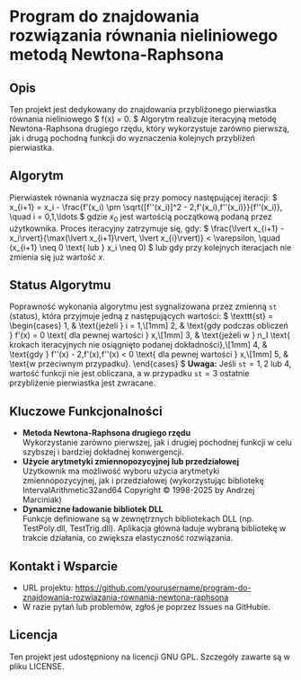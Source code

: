 # Program do znajdowania rozwiązania równania nieliniowego metodą Newtona-Raphsona

## Opis
Ten projekt jest dedykowany do znajdowania przybliżonego pierwiastka równania nieliniowego 
$
f(x) = 0.
$
Algorytm realizuje iteracyjną metodę Newtona-Raphsona drugiego rzędu, który wykorzystuje zarówno pierwszą, jak i drugą pochodną funkcji do wyznaczenia kolejnych przybliżeń pierwiastka.

## Algorytm
Pierwiastek równania wyznacza się przy pomocy następującej iteracji:
$
x_{i+1} = x_i - \frac{f'(x_i) \pm \sqrt{[f''(x_i)]^2 - 2\,f'(x_i)\,f''(x_i)}}{f''(x_i)}, \quad i = 0,1,\ldots
$
gdzie $x_0$ jest wartością początkową podaną przez użytkownika. Proces iteracyjny zatrzymuje się, gdy:
$
\frac{\lvert x_{i+1} - x_i\rvert}{\max(\lvert x_{i+1}\rvert, \lvert x_{i}\rvert)} < \varepsilon, \quad (x_{i+1} \neq 0 \text{ lub } x_i \neq 0)
$
lub gdy przy kolejnych iteracjach nie zmienia się już wartość $x$.

## Status Algorytmu
Poprawność wykonania algorytmu jest sygnalizowana przez zmienną `st` (status), która przyjmuje jedną z następujących wartości:
$
\texttt{st} = 
\begin{cases}
1, & \text{jeżeli } i = 1,\\[1mm]
2, & \text{gdy podczas obliczeń } f'(x) = 0 \text{ dla pewnej wartości } x,\\[1mm]
3, & \text{jeżeli w } n_I \text{ krokach iteracyjnych nie osiągnięto podanej dokładności},\\[1mm]
4, & \text{gdy } f''(x) - 2\,f'(x)\,f''(x) < 0 \text{ dla pewnej wartości } x,\\[1mm]
5, & \text{w przeciwnym przypadku}.
\end{cases}
$
**Uwaga:** Jeśli $\texttt{st} = 1, 2 \text{ lub } 4$, wartość funkcji nie jest obliczana, a w przypadku $\texttt{st} = 3$ ostatnie przybliżenie pierwiastka jest zwracane.

## Kluczowe Funkcjonalności
- **Metoda Newtona-Raphsona drugiego rzędu**  
  Wykorzystanie zarówno pierwszej, jak i drugiej pochodnej funkcji w celu szybszej i bardziej dokładnej konwergencji.
- **Użycie arytmetyki zmiennopozycyjnej lub przedziałowej**  
  Użytkownik ma możliwość wyboru użycia arytmetyki zmiennopozycyjnej, jak i przedziałowej (wykorzystując bibliotekę IntervalArithmetic32and64 Copyright © 1998-2025 by Andrzej Marciniak)
- **Dynamiczne ładowanie bibliotek DLL**  
  Funkcje definiowane są w zewnętrznych bibliotekach DLL (np. TestPoly.dll, TestTrig.dll). 
  Aplikacja główna ładuje wybraną bibliotekę w trakcie działania, co zwiększa elastyczność rozwiązania.

<!--
## Instalacja i Uruchomienie
1. **Klonowanie repozytorium:**  
   Skopiuj repozytorium z GitHuba:
   https://github.com/JanFilipowski/newton-raphson

2. **Budowanie DLL:**  
   - Otwórz projekt DLL (np. TestPoly i TestTrig) w Delphi.  
   - Upewnij się, że wszystkie jednostki (w tym IntervalArithmetic32and64) są dostępne i poprawnie skonfigurowane.  
   - Skonfiguruj i zbuduj projekty, aby wygenerować odpowiednie pliki .dll.

3. **Budowanie aplikacji głównej:**  
   - Otwórz projekt aplikacji głównej (EAN_MAIN) w Delphi.  
   - Upewnij się, że ścieżki do wygenerowanych DLL są poprawnie ustawione.  
   - Skonfiguruj projekt i zbuduj aplikację.

4. **Uruchomienie:**  
   Po uruchomieniu aplikacji głównej wybierz odpowiednią bibliotekę DLL poprzez okno dialogowe (TOpenDialog).  
   Następnie wprowadź wymagane parametry (np. $x_0$, dokładność $\varepsilon$, liczbę iteracji) i uruchom algorytm.

-->
## Kontakt i Wsparcie
- URL projektu: https://github.com/yourusername/program-do-znajdowania-rozwiazania-rownania-newtona-raphsona
- W razie pytań lub problemów, zgłoś je poprzez Issues na GitHubie.

## Licencja
Ten projekt jest udostępniony na licencji GNU GPL. Szczegóły zawarte są w pliku LICENSE.
